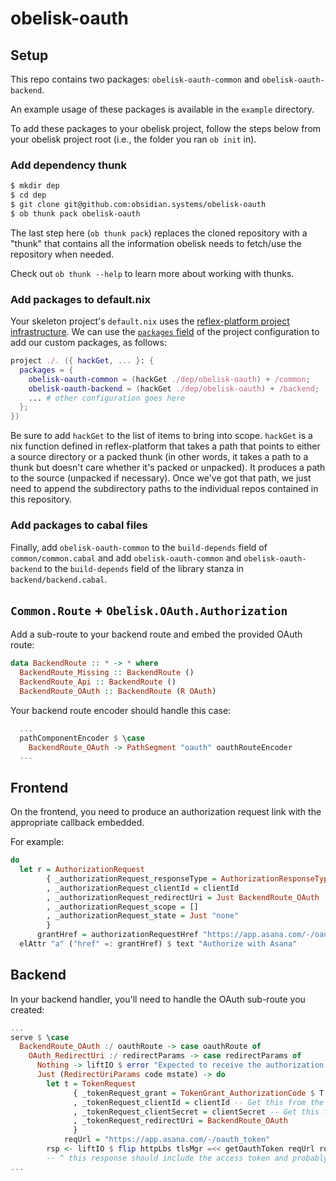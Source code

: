 # obelisk-oauth

## Setup

This repo contains two packages: `obelisk-oauth-common` and `obelisk-oauth-backend`.

An example usage of these packages is available in the `example` directory.

To add these packages to your obelisk project, follow the steps below from your obelisk project root (i.e., the folder you ran `ob init` in).

### Add dependency thunk
```bash
$ mkdir dep
$ cd dep
$ git clone git@github.com:obsidian.systems/obelisk-oauth
$ ob thunk pack obelisk-oauth
```

The last step here (`ob thunk pack`) replaces the cloned repository with a "thunk" that contains all the information obelisk needs to fetch/use the repository when needed.

Check out `ob thunk --help` to learn more about working with thunks.

### Add packages to default.nix

Your skeleton project's `default.nix` uses the [reflex-platform project infrastructure](https://github.com/reflex-frp/reflex-platform/blob/develop/project/default.nix). We can use the [`packages` field](https://github.com/reflex-frp/reflex-platform/blob/develop/project/default.nix#L53-L58) of the project configuration to add our custom packages, as follows:

```nix
project ./. ({ hackGet, ... }: {
  packages = {
    obelisk-oauth-common = (hackGet ./dep/obelisk-oauth) + /common;
    obelisk-oauth-backend = (hackGet ./dep/obelisk-oauth) + /backend;
    ... # other configuration goes here
  };
})
```

Be sure to add `hackGet` to the list of items to bring into scope. `hackGet` is a nix function defined in reflex-platform that takes a path that points to either a source directory or a packed thunk (in other words, it takes a path to a thunk but doesn't care whether it's packed or unpacked). It produces a path to the source (unpacked if necessary). Once we've got that path, we just need to append the subdirectory paths to the individual repos contained in this repository.

### Add packages to cabal files

Finally, add `obelisk-oauth-common` to the `build-depends` field of `common/common.cabal` and add `obelisk-oauth-common` and `obelisk-oauth-backend` to the `build-depends` field of the library stanza in `backend/backend.cabal`.

## `Common.Route` + `Obelisk.OAuth.Authorization`

Add a sub-route to your backend route and embed the provided OAuth route:

```haskell
data BackendRoute :: * -> * where
  BackendRoute_Missing :: BackendRoute ()
  BackendRoute_Api :: BackendRoute ()
  BackendRoute_OAuth :: BackendRoute (R OAuth)
```

Your backend route encoder should handle this case:
```haskell
  ...
  pathComponentEncoder $ \case
    BackendRoute_OAuth -> PathSegment "oauth" oauthRouteEncoder
  ...
```

## Frontend

On the frontend, you need to produce an authorization request link with the appropriate callback embedded.

For example:

```haskell
do
  let r = AuthorizationRequest
        { _authorizationRequest_responseType = AuthorizationResponseType_Code
        , _authorizationRequest_clientId = clientId
        , _authorizationRequest_redirectUri = Just BackendRoute_OAuth
        , _authorizationRequest_scope = []
        , _authorizationRequest_state = Just "none"
        }
      grantHref = authorizationRequestHref "https://app.asana.com/-/oauth_authorize" route checkedEncoder r
  elAttr "a" ("href" =: grantHref) $ text "Authorize with Asana"
```

## Backend

In your backend handler, you'll need to handle the OAuth sub-route you created:

```haskell
...
serve $ \case
  BackendRoute_OAuth :/ oauthRoute -> case oauthRoute of
    OAuth_RedirectUri :/ redirectParams -> case redirectParams of
      Nothing -> liftIO $ error "Expected to receive the authorization code here"
      Just (RedirectUriParams code mstate) -> do
        let t = TokenRequest
              { _tokenRequest_grant = TokenGrant_AuthorizationCode $ T.encodeUtf8 code
              , _tokenRequest_clientId = clientId -- Get this from the OAuth authorization server
              , _tokenRequest_clientSecret = clientSecret -- Get this from the OAuth authorization server
              , _tokenRequest_redirectUri = BackendRoute_OAuth
              }
            reqUrl = "https://app.asana.com/-/oauth_token"
        rsp <- liftIO $ flip httpLbs tlsMgr =<< getOauthToken reqUrl route checkedEncoder t
        -- ^ this response should include the access token and probably a refresh token
...
```
